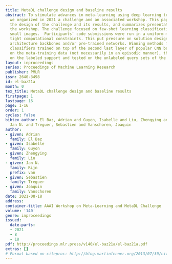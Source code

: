 ```yaml
---
title: MetaDL challenge design and baseline results
abstract: To stimulate advances in meta-learning using deep learning techniques (MetaDL),
  we organized in 2021 a challenge and an associated workshop. This paper presents
  the design of the challenge and its results, and summarizes presentations made at
  the workshop. The challenge focused on few-shot learning classification tasks of
  small images.  Participants’ code submissions were run in a uniform manner, under
  tight computational constraints. This put pressure on solution designs to use existing
  architecture backbones and/or pre-trained networks. Winning methods featured various
  classifiers trained on top of the second last layer of popular CNN backbones, fined-tuned
  on the meta-training data (not necessarily in an episodic manner), then trained
  on the labeled support and tested on the unlabeled query sets of the meta-test data.
layout: inproceedings
series: Proceedings of Machine Learning Research
publisher: PMLR
issn: 2640-3498
id: el-baz21a
month: 0
tex_title: MetaDL challenge design and baseline results
firstpage: 1
lastpage: 16
page: 1-16
order: 1
cycles: false
bibtex_author: El Baz, Adrian and Guyon, Isabelle and Liu, Zhengying and van Rijn,
  Jan N. and Treguer, Sebastien and Vanschoren, Joaquin
author:
- given: Adrian
  family: El Baz
- given: Isabelle
  family: Guyon
- given: Zhengying
  family: Liu
- given: Jan N.
  family: Rijn
  prefix: van
- given: Sebastien
  family: Treguer
- given: Joaquin
  family: Vanschoren
date: 2021-08-18
address:
container-title: AAAI Workshop on Meta-Learning and MetaDL Challenge
volume: '140'
genre: inproceedings
issued:
  date-parts:
  - 2021
  - 8
  - 18
pdf: http://proceedings.mlr.press/v140/el-baz21a/el-baz21a.pdf
extras: []
# Format based on citeproc: http://blog.martinfenner.org/2013/07/30/citeproc-yaml-for-bibliographies/
---
```

